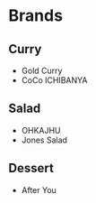 # Brands
## Curry
- Gold Curry
- CoCo ICHIBANYA
## Salad
- OHKAJHU
- Jones Salad
## Dessert
- After You